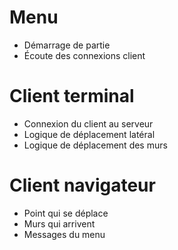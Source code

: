 # Menu
* Démarrage de partie
* Écoute des connexions client

# Client terminal
* Connexion du client au serveur
* Logique de déplacement latéral
* Logique de déplacement des murs

# Client navigateur
* Point qui se déplace
* Murs qui arrivent
* Messages du menu
